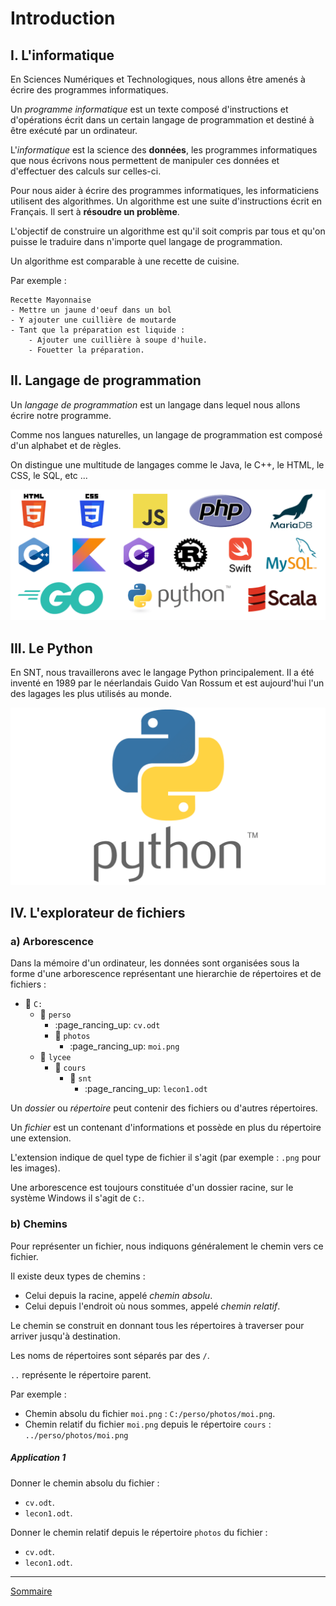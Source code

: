 # Introduction

## I. L'informatique

En Sciences Numériques et Technologiques, nous allons être amenés à écrire des programmes informatiques.

Un *programme informatique* est un texte composé d'instructions et d'opérations écrit dans un certain langage de programmation et destiné à être exécuté par un ordinateur.

L'*informatique* est la science des **données**, les programmes informatiques que nous écrivons nous permettent de manipuler ces données et d'effectuer des calculs sur celles-ci.

Pour nous aider à écrire des programmes informatiques, les informaticiens utilisent des algorithmes. Un algorithme est une suite d'instructions écrit en Français. Il sert à **résoudre un problème**.

L'objectif de construire un algorithme est qu'il soit compris par tous et qu'on puisse le traduire dans n'importe quel langage de programmation.

Un algorithme est comparable à une recette de cuisine.

Par exemple :

```
Recette Mayonnaise
- Mettre un jaune d'oeuf dans un bol
- Y ajouter une cuillière de moutarde
- Tant que la préparation est liquide :
    - Ajouter une cuillière à soupe d'huile.
    - Fouetter la préparation.
```
## II. Langage de programmation

Un *langage de programmation* est un langage dans lequel nous allons écrire notre programme.

Comme nos langues naturelles, un langage de programmation est composé d'un alphabet et de règles.

On distingue une multitude de langages comme le Java, le C++, le HTML, le CSS, le SQL, etc ...

![](./img/langages.png)

## III. Le Python

En SNT, nous travaillerons avec le langage Python principalement. Il a été inventé en 1989 par le néerlandais Guido Van Rossum et est aujourd'hui l'un des lagages les plus utilisés au monde.

![](./img/python_logo.png)

## IV. L'explorateur de fichiers

### a) Arborescence

Dans la mémoire d'un ordinateur, les données sont organisées sous la forme d'une arborescence représentant une hierarchie de répertoires et de fichiers :

- :file_folder: `C:`
    - :file_folder: `perso`
        - :page_rancing_up: `cv.odt`
        - :file_folder: `photos`
            - :page_rancing_up: `moi.png`
    - :file_folder: `lycee`
        - :file_folder: `cours`
            - :file_folder: `snt`
                - :page_rancing_up: `lecon1.odt`

Un *dossier* ou *répertoire* peut contenir des fichiers ou d'autres répertoires.

Un *fichier* est un contenant d'informations et possède en plus du répertoire une extension.

L'extension indique de quel type de fichier il s'agit (par exemple : `.png` pour les images).

Une arborescence est toujours constituée d'un dossier racine, sur le système Windows il s'agit de `C:`.

### b) Chemins

Pour représenter un fichier, nous indiquons généralement le chemin vers ce fichier.

Il existe deux types de chemins :

- Celui depuis la racine, appelé *chemin absolu*.
- Celui depuis l'endroit où nous sommes, appelé *chemin relatif*.

Le chemin se construit en donnant tous les répertoires à traverser pour arriver jusqu'à destination.

Les noms de répertoires sont séparés par des `/`.

`..` représente le répertoire parent.

Par exemple :

- Chemin absolu du fichier `moi.png` : `C:/perso/photos/moi.png`.
- Chemin relatif du fichier `moi.png` depuis le répertoire `cours` : `../perso/photos/moi.png`

##### Application 1

Donner le chemin absolu du fichier :

- `cv.odt`.
- `lecon1.odt`.

Donner le chemin relatif depuis le répertoire `photos` du fichier :

- `cv.odt`.
- `lecon1.odt`.

________

[Sommaire](./../../seconde/)